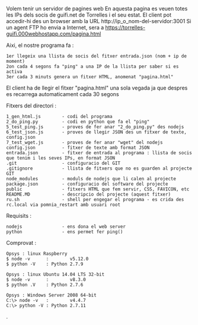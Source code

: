 
 Volem tenir un servidor de pagines web
 En aquesta pagina es veuen totes les IPs dels socis de guifi.net de Torrelles i el seu estat.
 El client pot accedir-hi des un browser amb la URL http://ip_o_nom-del-servidor:3001
 Si un agent FTP ho envia a Internet, sera a https://torrelles-guifi.000webhostapp.com/pagina.html

 Aixi, el nostre programa fa :

    1er llegeix una llista de socis del fitxer entrada.json (nom + ip de moment)
    2on cada 4 segons fa "ping" a una IP de la llista per saber si es activa
    3er cada 3 minuts genera un fitxer HTML, anomenat "pagina.html"

 El client ha de llegir el fitxer "pagina.html" una sola vegada
     ja que despres es recarrega automaticament cada 30 segons

 Fitxers del directori :

    1_gen_html.js        - codi del programa
    2_do_ping.py         - codi en python que fa el "ping"
    5_test_ping.js       - proves de fer anar "2_do_ping.py" des nodejs
    6_test_json.js       - proves de llegir JSON des un fitxer de texte, config.json
    7_test_wget.js       - proves de fer anar "wget" del nodejs
    config.json          - fitxer de texte amb format JSON
    entrada.json         - fitxer de entrada al programa : llista de socis que tenim i les seves IPs, en format JSON
    .git                 - configuracio del GIT
    .gitignore           - llista de fitxers que no es guarden al projecte GIT
    node_modules         - moduls de nodejs que li calen al projecte
    package.json         - configuracio del software del projecte
    public               - fitxers HTML que fem servir, CSS, FAVICON, etc
    README.MD            - descripcio del projecte (aquest fitxer)
    ru.sh                - shell per engegar el programa - es crida des rc.local via pomnia_restart amb usuari root

 Requisits :

    nodejs               - ens dona el web server
    python               - ens permet fer ping()

Comprovat :

    Opsys : linux Raspberry 
    $ node -v      :        v5.12.0
    $ python -V    : Python 2.7.9

    Opsys : linux Ubuntu 14.04 LTS 32-bit
    $ node -v      :        v8.3.0
    $ python .V    : Python 2.7.6

    Opsys : Windows Server 2008 64-bit
    C:\> node -v   :        v4.4.7
    C:\> python -V : Python 2.7.11
.
